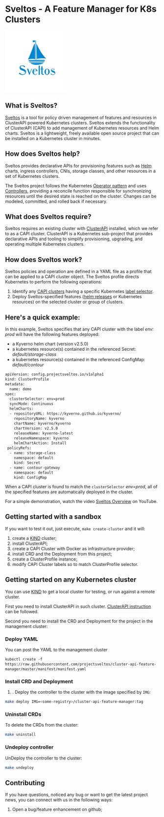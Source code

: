 # Sveltos - A Feature Manager for K8s Clusters

<img src="../assets/images/logo.png" width="200">

## What is Sveltos?

[Sveltos](https://github.com/projectsveltos/sveltos-manager) is a tool for policy driven management of features and resources in ClusterAPI powered Kubernetes clusters. Sveltos extends the functionality of ClusterAPI (CAPI) to add management of Kubernetes resources and Helm charts. Sveltos is a lightweight, freely available open source project that can be installed on a Kubernetes cluster in minutes.

## How does Sveltos help?

Sveltos provides declarative APIs for provisioning features such as [Helm](https://helm.sh) charts, ingress controllers, CNIs, storage classes, and other resources in a set of Kubernetes clusters. 

The Sveltos project follows the Kubernetes [Operator pattern](https://kubernetes.io/docs/concepts/extend-kubernetes/operator/) and uses [Controllers](https://kubernetes.io/docs/concepts/architecture/controller/), providing a reconcile function responsible for synchronizing resources until the desired state is reached on the cluster. Changes can be modeled, committed, and rolled back if necessary.

## What does Sveltos require?

Sveltos requires an existing cluster with [ClusterAPI](https://github.com/kubernetes-sigs/cluster-api) installed, which we refer to as a CAPI cluster. ClusterAPI is a Kubernetes sub-project that provides declarative APIs and tooling to simplify provisioning, upgrading, and operating multiple Kubernetes clusters.

## How does Sveltos work?

Sveltos policies and operation are defined in a YAML file as a profile that can be applied to a CAPI cluster object. The Sveltos profile directs Kubernetes to perform the following operations:

1. Identify any [CAPI clusters](https://github.com/kubernetes-sigs/cluster-api/blob/main/api/v1beta1/cluster_types.go) having a specific Kubernetes [label selector](https://kubernetes.io/docs/concepts/overview/working-with-objects/labels/#label-selectors).
2. Deploy Sveltos-specified features ([helm releases](https://helm.sh) or Kubernetes resources) on the selected cluster or group of clusters.

## Here's a quick example:

In this example, Sveltos specifies that any CAPI cluster with the label _env: prod_ will have the following features deployed:
*  a Kyverno helm chart (version v2.5.0)
*  a kubernetes resource(s) contained in the referenced Secret: _default/storage-class_
*  a kubernetes resource(s) contained in the referenced ConfigMap: _default/contour_

```
apiVersion: config.projectsveltos.io/v1alpha1
kind: ClusterProfile
metadata:
  name: demo
spec:
  clusterSelector: env=prod
  syncMode: Continuous
  helmCharts:
  - repositoryURL: https://kyverno.github.io/kyverno/
    repositoryName: kyverno
    chartName: kyverno/kyverno
    chartVersion: v2.5.0
    releaseName: kyverno-latest
    releaseNamespace: kyverno
    helmChartAction: Install
 policyRefs:
  - name: storage-class
    namespace: default
    kind: Secret
  - name: contour-gateway
    namespace: default
    kind: ConfigMap
```

When a CAPI cluster is found to match the `clusterSelector` _env=prod_, all of the specified features are automatically deployed in the cluster.

For a simple demonstration, watch the video [Sveltos Overview](https://www.youtube.com/watch?v=Ai5Mr9haWKM) on YouTube.

## Getting started with a sandbox

If you want to test it out, just execute, `make create-cluster` and it will:
1. create a [KIND](https://sigs.k8s.io/kind) cluster;
2. install ClusterAPI;
3. create a CAPI Cluster with Docker as infrastructure provider;
4. install CRD and the Deployment from this project;
5. create a ClusterProfile instance;
6. modify CAPI Cluster labels so to match ClusterProfile selector.


## Getting started on any Kubernetes cluster
You can use [KIND](https://sigs.k8s.io/kind) to get a local cluster for testing, or run against a remote cluster.

First you need to install ClusterAPI in such cluster. [ClusterAPI instruction](https://cluster-api.sigs.k8s.io/user/quick-start.html) can be followed.

Second you need to install the CRD and Deployment for the project in the management cluster:

### Deploy YAML
You can post the YAML to the management cluster

```
kubectl create -f  https://raw.githubusercontent.com/projectsveltos/cluster-api-feature-manager/master/manifest/manifest.yaml
```

### Install CRD and Deployment
1. . Deploy the controller to the cluster with the image specified by `IMG`:

```sh
make deploy IMG=<some-registry>/cluster-api-feature-manager:tag
```

### Uninstall CRDs
To delete the CRDs from the cluster:

```sh
make uninstall
```

### Undeploy controller
UnDeploy the controller to the cluster:

```sh
make undeploy
```

## Contributing
If you have questions, noticed any bug or want to get the latest project news, you can connect with us in the following ways:
1. Open a bug/feature enhancement on github;

